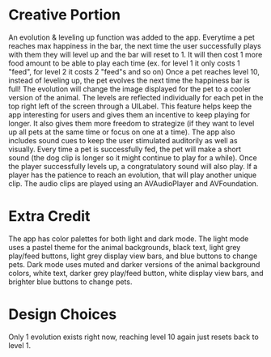 # Creative Portion

An evolution & leveling up function was added to the app. Everytime a pet reaches max happiness in the bar, the next time the user successfully plays with them they will level up and the bar will reset to 1. 
It will then cost 1 more food amount to be able to play each time (ex. for level 1 it only costs 1 "feed", for level 2 it costs 2 "feed"s and so on)
Once a pet reaches level 10, instead of leveling up, the pet evolves the next time the happiness bar is full!
The evolution will change the image displayed for the pet to a cooler version of the animal. 
The levels are reflected individually for each pet in the top right left of the screen through a UILabel.
This feature helps keep the app interesting for users and gives them an incentive to keep playing for longer. It also gives them more freedom to strategize (if they want to level up all pets at the same time or focus on one at a time).
The app also includes sound cues to keep the user stimulated auditorily as well as visually. Every time a pet is successfully fed, the pet will make a short sound (the dog clip is longer so it might continue to play for a while). Once the player successfully levels up, a congratulatory sound will also play. If a player has the patience to reach an evolution, that will play another unique clip. The audio clips are played using an AVAudioPlayer and AVFoundation.

# Extra Credit

The app has color palettes for both light and dark mode. The light mode uses a pastel theme for the animal backgrounds, black text, light grey play/feed buttons, light grey display view bars, and blue buttons to change pets. Dark mode uses muted and darker versions of the animal background colors, white text, darker grey play/feed button, white display view bars, and brighter blue buttons to change pets.

# Design Choices

Only 1 evolution exists right now, reaching level 10 again just resets back to level 1.


